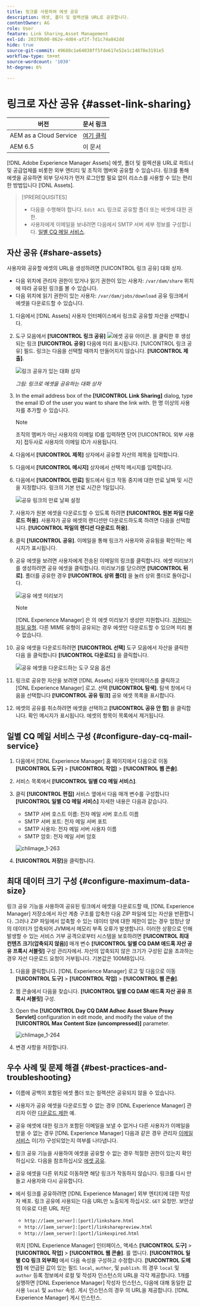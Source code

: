 ```yaml
---
title: 링크를 사용하여 에셋 공유
description: 에셋, 폴더 및 컬렉션을 URL로 공유합니다.
contentOwner: AG
role: User
feature: Link Sharing,Asset Management
exl-id: 20370b00-862e-4d04-af2f-7d1c74a842dd
hide: true
source-git-commit: 49688c1e64038ff5fde617e52e1c14878e3191e5
workflow-type: tm+mt
source-wordcount: '1030'
ht-degree: 6%

---
```


# 링크로 자산 공유 {#asset-link-sharing}

| 버전 | 문서 링크 |
| -------- | ---------------------------- |
| AEM as a Cloud Service | [여기 클릭](https://experienceleague.adobe.com/docs/experience-manager-cloud-service/content/assets/manage/share-assets.html?lang=en) |
| AEM 6.5 | 이 문서 |

[!DNL Adobe Experience Manager Assets] 에셋, 폴더 및 컬렉션을 URL로 파트너 및 공급업체를 비롯한 외부 엔티티 및 조직의 멤버와 공유할 수 있습니다. 링크를 통해 에셋을 공유하면 외부 당사자가 먼저 로그인할 필요 없이 리소스를 사용할 수 있는 편리한 방법입니다 [!DNL Assets].

>[!PREREQUISITES]
>
>* 다음을 수행해야 합니다. `Edit ACL` 링크로 공유할 폴더 또는 에셋에 대한 권한.
>* 사용자에게 이메일을 보내려면 다음에서 SMTP 서버 세부 정보를 구성합니다. [일별 CQ 메일 서비스](#configmailservice).

## 자산 공유 {#share-assets}

사용자와 공유할 에셋의 URL을 생성하려면 [!UICONTROL 링크 공유] 대화 상자.

* 다음 위치에 관리자 권한이 있거나 읽기 권한이 있는 사용자: `/var/dam/share` 위치에 따라 공유된 링크를 볼 수 있습니다.
* 다음 위치에 읽기 권한이 있는 사용자: `/var/dam/jobs/download` 공유 링크에서 에셋을 다운로드할 수 있습니다.

1. 다음에서 [!DNL Assets] 사용자 인터페이스에서 링크로 공유할 자산을 선택합니다.

1. 도구 모음에서 **[!UICONTROL 링크 공유]** ![에셋 공유 아이콘](assets/do-not-localize/assets_share.png). 을 클릭한 후 생성되는 링크 **[!UICONTROL 공유]** 다음에 미리 표시됩니다. [!UICONTROL 링크 공유] 필드. 링크는 다음을 선택할 때까지 만들어지지 않습니다. **[!UICONTROL 제출]**.

   ![링크 공유가 있는 대화 상자](assets/share-assets-as-link.png)

   *그림: 링크로 에셋을 공유하는 대화 상자*

1. In the email address box of the **[!UICONTROL Link Sharing]** dialog, type the email ID of the user you want to share the link with. 한 명 이상의 사용자를 추가할 수 있습니다.

   >[!NOTE]
   >
   >조직의 멤버가 아닌 사용자의 이메일 ID를 입력하면 단어 [!UICONTROL 외부 사용자] 접두사로 사용자의 이메일 ID가 사용됩니다.

1. 다음에서 **[!UICONTROL 제목]** 상자에서 공유할 자산의 제목을 입력합니다.

1. 다음에서 **[!UICONTROL 메시지]** 상자에서 선택적 메시지를 입력합니다.

1. 다음에서 **[!UICONTROL 만료]** 필드에서 링크 작동 중지에 대한 만료 날짜 및 시간을 지정합니다. 링크의 기본 만료 시간은 1일입니다.

   ![공유 링크의 만료 날짜 설정](assets/Set-shared-link-expiration.png)

1. 사용자가 원본 에셋을 다운로드할 수 있도록 하려면 **[!UICONTROL 원본 파일 다운로드 허용]**. 사용자가 공유 에셋의 렌디션만 다운로드하도록 하려면 다음을 선택합니다. **[!UICONTROL 파일의 렌디션 다운로드 허용]**.

1. 클릭 **[!UICONTROL 공유]**. 이메일을 통해 링크가 사용자와 공유됨을 확인하는 메시지가 표시됩니다.

1. 공유 에셋을 보려면 사용자에게 전송된 이메일의 링크를 클릭합니다. 에셋 미리보기를 생성하려면 공유 에셋을 클릭합니다. 미리보기를 닫으려면 **[!UICONTROL 뒤로]**. 폴더를 공유한 경우 **[!UICONTROL 상위 폴더]** 을 눌러 상위 폴더로 돌아갑니다.

   ![공유 에셋 미리보기](assets/chlimage_1-546.png)

   >[!NOTE]
   >
   >[!DNL Experience Manager] 은 의 에셋 미리보기 생성만 지원합니다. [지원되는 파일 유형](/help/assets/assets-formats.md). 다른 MIME 유형이 공유되는 경우 에셋만 다운로드할 수 있으며 미리 볼 수 없습니다.

1. 공유 에셋을 다운로드하려면 **[!UICONTROL 선택]** 도구 모음에서 자산을 클릭한 다음 을 클릭합니다 **[!UICONTROL 다운로드]** 을 클릭합니다.

   ![공유 에셋을 다운로드하는 도구 모음 옵션](assets/chlimage_1-547.png)

1. 링크로 공유한 자산을 보려면 [!DNL Assets] 사용자 인터페이스를 클릭하고 [!DNL Experience Manager] 로고. 선택 **[!UICONTROL 탐색]**. 탐색 창에서 다음을 선택합니다 **[!UICONTROL 공유 링크]** 공유 에셋 목록을 표시합니다.

1. 에셋의 공유를 취소하려면 에셋을 선택하고 **[!UICONTROL 공유 안 함]** 을 클릭합니다. 확인 메시지가 표시됩니다. 에셋의 항목이 목록에서 제거됩니다.

## 일별 CQ 메일 서비스 구성 {#configure-day-cq-mail-service}

1. 다음에서 [!DNL Experience Manager] 홈 페이지에서 다음으로 이동 **[!UICONTROL 도구]** > **[!UICONTROL 작업]** > **[!UICONTROL 웹 콘솔]**.
1. 서비스 목록에서 **[!UICONTROL 일별 CQ 메일 서비스]**.
1. 클릭 **[!UICONTROL 편집]** 서비스 옆에서 다음 매개 변수를 구성합니다 **[!UICONTROL 일별 CQ 메일 서비스]** 자세한 내용은 다음과 같습니다.

   * SMTP 서버 호스트 이름: 전자 메일 서버 호스트 이름
   * SMTP 서버 포트: 전자 메일 서버 포트
   * SMTP 사용자: 전자 메일 서버 사용자 이름
   * SMTP 암호: 전자 메일 서버 암호

   ![chlimage_1-263](assets/chlimage_1-548.png)

1. **[!UICONTROL 저장]**&#x200B;을 클릭합니다.

## 최대 데이터 크기 구성 {#configure-maximum-data-size}

링크 공유 기능을 사용하여 공유된 링크에서 에셋을 다운로드할 때, [!DNL Experience Manager] 저장소에서 자산 계층 구조를 압축한 다음 ZIP 파일에 있는 자산을 반환합니다. 그러나 ZIP 파일에서 압축할 수 있는 데이터 양에 대한 제한이 없는 경우 엄청난 양의 데이터가 압축되어 JVM에서 메모리 부족 오류가 발생합니다. 이러한 상황으로 인해 발생할 수 있는 서비스 거부 공격으로부터 시스템을 보호하려면 **[!UICONTROL 최대 컨텐츠 크기(압축되지 않음)]** 매개 변수 **[!UICONTROL 일별 CQ DAM 애드혹 자산 공유 프록시 서블릿]** 구성 관리자에서. 자산의 압축되지 않은 크기가 구성된 값을 초과하는 경우 자산 다운로드 요청이 거부됩니다. 기본값은 100MB입니다.

1. 다음을 클릭합니다. [!DNL Experience Manager] 로고 및 다음으로 이동 **[!UICONTROL 도구]** > **[!UICONTROL 작업]** > **[!UICONTROL 웹 콘솔]**.
1. 웹 콘솔에서 다음을 찾습니다. **[!UICONTROL 일별 CQ DAM 애드혹 자산 공유 프록시 서블릿]** 구성.
1. Open the **[!UICONTROL Day CQ DAM Adhoc Asset Share Proxy Servlet]** configuration in edit mode, and modify the value of the **[!UICONTROL Max Content Size (uncompressed)]** parameter.

   ![chlimage_1-264](assets/chlimage_1-549.png)

1. 변경 사항을 저장합니다.

## 우수 사례 및 문제 해결 {#best-practices-and-troubleshooting}

* 이름에 공백이 포함된 에셋 폴더 또는 컬렉션은 공유되지 않을 수 있습니다.
* 사용자가 공유 에셋을 다운로드할 수 없는 경우 [!DNL Experience Manager] 관리자 이란 [다운로드 제한](#configure-maximum-data-size) 예.
* 공유 에셋에 대한 링크가 포함된 이메일을 보낼 수 없거나 다른 사용자가 이메일을 받을 수 없는 경우 [!DNL Experience Manager] 다음과 같은 경우 관리자 [이메일 서비스](#configure-day-cq-mail-service) 이(가) 구성되었는지 여부를 나타냅니다.
* 링크 공유 기능을 사용하여 에셋을 공유할 수 없는 경우 적절한 권한이 있는지 확인하십시오. 다음을 참조하십시오 [에셋 공유](#share-assets).
* 공유 에셋을 다른 위치로 이동하면 해당 링크가 작동하지 않습니다. 링크를 다시 만들고 사용자와 다시 공유합니다.

* 에서 링크를 공유하려면 [!DNL Experience Manager] 외부 엔티티에 대한 작성자 배포. 링크 공유에 사용되는 다음 URL만 노출되게 하십시오. `GET` 요청만. 보안상의 이유로 다른 URL 차단

   * `http://[aem_server]:[port]/linkshare.html`
   * `http://[aem_server]:[port]/linksharepreview.html`
   * `http://[aem_server]:[port]/linkexpired.html`

  위치 [!DNL Experience Manager] 인터페이스, 액세스 **[!UICONTROL 도구]** > **[!UICONTROL 작업]** > **[!UICONTROL 웹 콘솔]**. 를 엽니다. **[!UICONTROL 일별 CQ 링크 외부화]** 에서 다음 속성을 구성하고 수정합니다. **[!UICONTROL 도메인]** 에 언급된 값이 있는 필드 `local`, `author`, 및 `publish`. 의 경우 `local` 및 `author` 등록 정보에서 로컬 및 작성자 인스턴스의 URL을 각각 제공합니다. 1개를 실행하면 [!DNL Experience Manager] 작성자 인스턴스, 다음에 대해 동일한 값 사용 `local` 및 `author` 속성. 게시 인스턴스의 경우 의 URL을 제공합니다. [!DNL Experience Manager] 게시 인스턴스.
